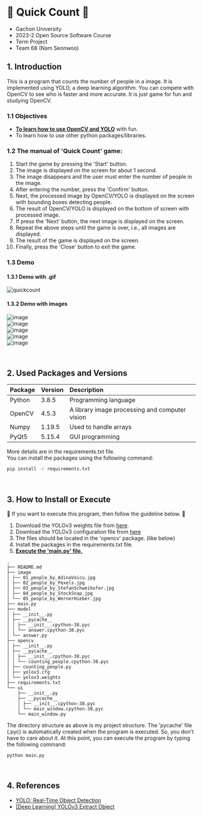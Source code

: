 # 🔢 Quick Count 🔢
- Gachon University
- 2023-2 Open Source Software Course
- Term Project
- Team 68 (Nam Seonwoo)

## 1. Introduction
This is a program that counts the number of people in a image. It is implemented using YOLO, a deep learning algorithm. You can compete with OpenCV to see who is faster and more accurate. It is just game for fun and studying OpenCV.

### 1.1 Objectives
- **<u>To learn how to use OpenCV and YOLO</u>** with fun.
- To learn how to use other python packages/libraries.

### 1.2 The manual of 'Quick Count' game:
1. Start the game by pressing the 'Start' button.
2. The image is displayed on the screen for about 1 second.
3. The image disappears and the user must enter the number of people in the image.
4. After entering the number, press the 'Confirm' button.
5. Next, the processed image by OpenCV/YOLO is displayed on the screen with bounding boxes detecting people.
6. The result of OpenCV/YOLO is displayed on the bottom of screen with processed image.
7. If press the 'Next' button, the next image is displayed on the screen.
8. Repeat the above steps until the game is over, i.e., all images are displayed.
9. The result of the game is displayed on the screen.
10. Finally, press the 'Close' button to exit the game.

### 1.3 Demo
#### 1.3.1 Demo with .gif
![quickcount](https://github.com/namseonu/univ-quickcount-opencv/assets/77925666/297158f0-7c98-4d6c-9278-ddd32b1c976f)

#### 1.3.2 Demo with images
![image](https://github.com/namseonu/univ-quickcount-opencv/assets/77925666/3e7c0f56-0d0b-491f-8d65-015d777873f6)  
![image](https://github.com/namseonu/univ-quickcount-opencv/assets/77925666/6b0c24ad-64b4-458a-8b6d-71f5686e104c)  
![image](https://github.com/namseonu/univ-quickcount-opencv/assets/77925666/c64b82fd-f9c6-4efe-83cc-405860ea7cb7)    
![image](https://github.com/namseonu/univ-quickcount-opencv/assets/77925666/a7d22516-335f-4146-9af5-90bf5bd7f364)  
![image](https://github.com/namseonu/univ-quickcount-opencv/assets/77925666/fe2df917-8737-4bfa-a900-783f2a1fc4fc)  


<br/>

## 2. Used Packages and Versions
| Package | Version | Description                                    |
|:--------|:--------|:-----------------------------------------------|
| Python  | 3.8.5   | Programming language                           |
| OpenCV  | 4.5.3   | A library image processing and computer vision |
| Numpy   | 1.19.5  | Used to handle arrays                          |
| PyQt5   | 5.15.4  | GUI programming                                |

More details are in the requirements.txt file.  
You can install the packages using the following command:
```bash
pip install -r requirements.txt
```

<br/>

## 3. How to Install or Execute
🌟 If you want to execute this program, then follow the guideline below. 🌟
1. Download the YOLOv3 weights file from [here](https://pjreddie.com/media/files/yolov3.weights).
2. Download the YOLOv3 configuration file from [here](https://github.com/pjreddie/darknet/blob/master/cfg/yolov3.cfg)
3. The files should be located in the 'opencv' package. (like below)
4. Install the packages in the requirements.txt file.
5. **<u>Execute the 'main.py' file.</u>**

```plain text
.
├── README.md
├── image
│ ├── 01_people_by_AdinaVoicu.jpg
│ ├── 02_people_by_Pexels.jpg
│ ├── 03_people_by_StefanSchweihofer.jpg
│ ├── 04_people_by_StockSnap.jpg
│ └── 05_people_by_WernerHieber.jpg
├── main.py
├── model
│ ├── __init__.py
│ ├── __pycache__
│ │ ├── __init__.cpython-38.pyc
│ │ └── answer.cpython-38.pyc
│ └── answer.py
├── opencv
│ ├── __init__.py
│ ├── __pycache__
│ │ ├── __init__.cpython-38.pyc
│ │ └── counting_people.cpython-38.pyc
│ ├── counting_people.py
│ ├── yolov3.cfg
│ └── yolov3.weights
├── requirements.txt
└── ui
    ├── __init__.py
    ├── __pycache__
    │ ├── __init__.cpython-38.pyc
    │ └── main_window.cpython-38.pyc
    └── main_window.py
```
The directory structure as above is my project structure. The 'pycache' file (.pyc) is automatically created when the program is executed. So, you don't have to care about it. At this point, you can execute the program by typing the following command:
```bash
python main.py
```

<br/>

## 4. References
- [YOLO: Real-Time Object Detection](https://pjreddie.com/darknet/yolo/)
- [[Deep Learning] YOLOv3 Extract Object](https://blog.naver.com/engineerjkk/222266582310)
